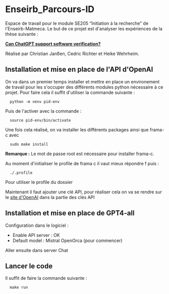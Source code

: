 # Enseirb_Parcours-ID

Espace de travail pour le module SE205 “Initiation à la recherche” de l'Enseirb-Matmeca. Le but de ce projet est d'analyser les expériences de la thèse suivante :

**[Can ChatGPT support software verification?
](https://arxiv.org/pdf/2311.02433.pdf)**

Réalisé par Christian Janßen, Cedric Richter et Heike Wehrheim.

## Installation et mise en place de l'API d'OpenAI

On va dans un premier temps installer et mettre en place un environement de travail pour les s'occuper des différents modules python nécessaire à ce projet. Pour faire cela il suffit d'utiliser la commande suivante :

```
  python -m venv pid-env
```

Puis de l'activer avec la commande :

```
  source pid-env/bin/activate
```

Une fois cela réalisé, on va installer les différents packages ainsi que frama-c avec

```
  sudo make install
```

**Remarque :** Le mot de passe root est nécessaire pour installer frama-c.

Au moment d'initialiser le profile de frama c il vaut mieux répondre f puis :

```
  ./.profile
```

Pour utiliser le profile du dossier

Maintenant il faut ajouter une clé API, pour réaliser cela on va se rendre sur le [site d'OpenAI](https://platform.openai.com/api-keys) dans la partie des clés API

## Installation et mise en place de GPT4-all

Configuration dans le logiciel :

- Enable API server : OK
- Default model : Mistral OpenOrca (pour commencer)

Aller ensuite dans server Chat

## Lancer le code

Il suffit de faire la commande suivante :

```
  make run
```
